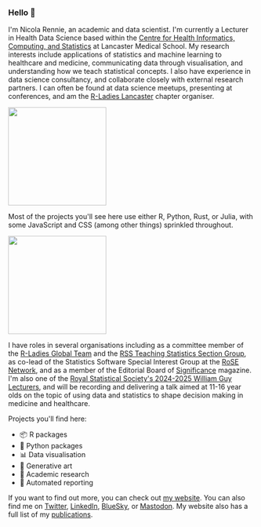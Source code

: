 ### Hello 👋

I'm Nicola Rennie, an academic and data scientist. I'm currently a Lecturer in Health Data Science based within the [Centre for Health Informatics, Computing, and Statistics](https://chicas.lancaster-university.uk/) at Lancaster Medical School. My research interests include applications of statistics and machine learning to healthcare and medicine, communicating data through visualisation, and understanding how we teach statistical concepts. I also have experience in data science consultancy, and collaborate closely with external research partners. I can often be found at data science meetups, presenting at conferences, and am the [R-Ladies Lancaster](https://www.meetup.com/rladies-lancaster/) chapter organiser.

<img height=200 align="center" src="https://github-readme-stats.vercel.app/api?username=nrennie&theme=transparent" />

Most of the projects you'll see here use either R, Python, Rust, or Julia, with some JavaScript and CSS (among other things) sprinkled throughout.

<img height=200 align="center" src="https://github-readme-stats.vercel.app/api/top-langs/?username=nrennie&size_weight=0.5&count_weight=0.5&layout=compact&hide=javascript,css,scss,html&theme=transparent" />

I have roles in several organisations including as a committee member of the [R-Ladies Global Team](https://rladies.org/about-us/global-team/) and the [RSS Teaching Statistics Section Group](https://rss.org.uk/membership/rss-groups-and-committees/sections/teaching-statistics/), as co-lead of the Statistics Software Special Interest Group at the [RoSE Network](https://www.rose-network.org/about-us/meet-the-team/sig_leads), and as a member of the Editorial Board of [Significance](https://significancemagazine.com/about/) magazine. I'm also one of the [Royal Statistical Society's 2024-2025 William Guy Lecturers](https://rss.org.uk/policy-campaigns/policy-groups/education-policy-advisory-group/rss-william-guy-lecturers/william-guy-lecturers-2024-25/), and will be recording and delivering a talk aimed at 11-16 year olds on the topic of using data and statistics to shape decision making in medicine and healthcare.

Projects you'll find here:

- 📦 R packages
- 🐍 Python packages
- 📊 Data visualisation
- 🎨 Generative art
- 🔬 Academic research
- 📝 Automated reporting

If you want to find out more, you can check out [my website](https://nrennie.rbind.io/). You can also find me on [Twitter](https://twitter.com/nrennie35), [LinkedIn](https://www.linkedin.com/in/nicola-rennie/), [BlueSky](https://bsky.app/profile/nrennie.bsky.social), or <a rel="me" href="https://fosstodon.org/@nrennie">Mastodon</a>. My website also has a full list of my [publications](https://nrennie.rbind.io/projects/publications/).
